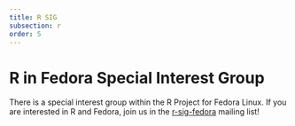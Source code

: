 ```yaml
---
title: R SIG
subsection: r
order: 5
---
```


# R in Fedora Special Interest Group

There is a special interest group within the R Project for Fedora Linux.
If you are interested in R and Fedora, join us in the [r-sig-fedora](https://stat.ethz.ch/mailman/listinfo/r-sig-fedora) mailing list!
